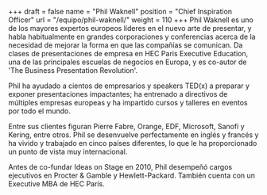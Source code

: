+++
draft		= false
name		= "Phil Waknell"
position 	= "Chief Inspiration Officer"
url			= "/equipo/phil-waknell/"
weight		= 110
+++
Phil Waknell es uno de los mayores expertos europeos líderes en el nuevo arte de presentar, y habla habitualmente en grandes corporaciones y conferencias acerca de la necesidad de mejorar la forma en que las compañías se comunican. Da clases de presentaciones de empresa en HEC Paris Executive Education, una de las principales escuelas de negocios en Europa, y es co-autor de 'The Business Presentation Revolution'.

Phil ha ayudado a cientos de empresarios y speakers TED(x) a preparar y exponer presentaciones impactantes; ha entrenado a directivos de múltiples empresas europeas y ha impartido cursos y talleres en eventos por todo el mundo.

Entre sus clientes figuran Pierre Fabre, Orange, EDF, Microsoft, Sanofi y Kering, entre otros. Phil se desenvuelve perfectamente en inglés y francés y ha vivido y trabajado en cinco países diferentes, lo que le ha proporcionado un punto de vista muy internacional.

Antes de co-fundar Ideas on Stage en 2010, Phil desempeñó cargos ejecutivos en Procter & Gamble y Hewlett-Packard. También cuenta con un Executive MBA de HEC París.
